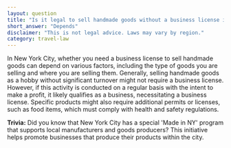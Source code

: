 ```yaml
---
layout: question
title: "Is it legal to sell handmade goods without a business license in New York City?"
short_answer: "Depends"
disclaimer: "This is not legal advice. Laws may vary by region."
category: travel-law
---
```

In New York City, whether you need a business license to sell handmade goods can depend on various factors, including the type of goods you are selling and where you are selling them. Generally, selling handmade goods as a hobby without significant turnover might not require a business license. However, if this activity is conducted on a regular basis with the intent to make a profit, it likely qualifies as a business, necessitating a business license. Specific products might also require additional permits or licenses, such as food items, which must comply with health and safety regulations.

**Trivia:** Did you know that New York City has a special 'Made in NY' program that supports local manufacturers and goods producers? This initiative helps promote businesses that produce their products within the city.
